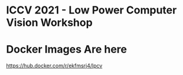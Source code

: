 # ICCV 2021 - Low Power Computer Vision Workshop

# Docker Images Are here
https://hub.docker.com/r/ekfmsrj4/lpcv
